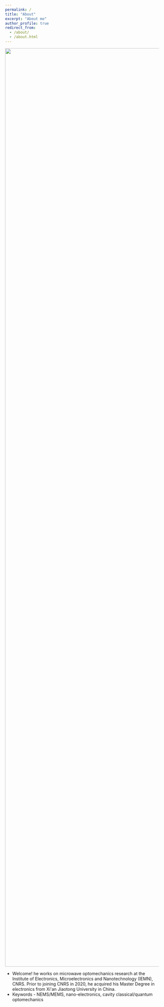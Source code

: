 ```yaml
---
permalink: /
title: "About"
excerpt: "About me"
author_profile: true
redirect_from: 
  - /about/
  - /about.html
---
```


<p align="center">
  <img src="https://haoxsia.github.io/images/2022-10-01-length-scale08.jpg?raw=true" alt="Photo" style="width: 3000px;"/> 
</p>

* Welcome! he works on microwave optomechanics research at the Institute of Electronics, Microelectronics and Nanotechnology (IEMN), CNRS. Prior to joining CNRS in 2020, he acquired his Master Degree in electronics from Xi'an Jiaotong  University in China.
* Keywords - NEMS/MEMS, nano-electronics, cavity classical/quantum optomechanics


